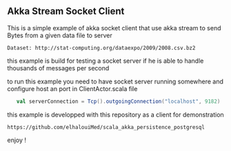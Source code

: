 ## Akka Stream Socket Client

This is a simple example of akka socket client that use akka stream to send Bytes from a given data file to server
```
Dataset: http://stat-computing.org/dataexpo/2009/2008.csv.bz2
```
this example is build for testing a socket server if he is able to handle thousands of messages per second

to run this example you need to have socket server running somewhere and configure host an port in ClientActor.scala file

```scala    
   val serverConnection = Tcp().outgoingConnection("localhost", 9182)
```

this example is developped with this repository as a client for demonstration

```
https://github.com/elhalouiMed/scala_akka_persistence_postgresql

```
enjoy !
